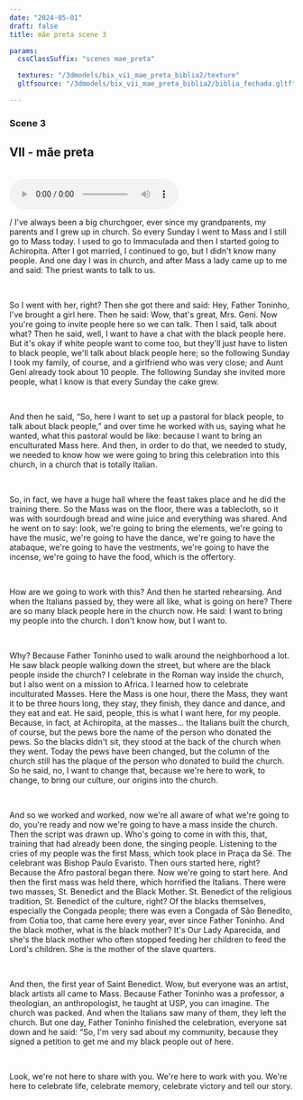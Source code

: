 ```yaml
---
date: "2024-05-01"
draft: false
title: mãe preta scene 3

params:
  cssClassSuffix: "scenes mae_preta"

  textures: "/3dmodels/bix_vii_mae_preta_biblia2/texture"
  gltfsource: "/3dmodels/bix_vii_mae_preta_biblia2/biblia_fechada.gltf"

---
```

### Scene 3
## VII - mãe preta
<canvas id="c"></canvas>
<br>
<audio controls class="">
<source src="audio/_Nice-igreja.mp3"> type="audio/mpeg">Your browser does not support the audio element.
</audio>
<p>/ I've always been a big churchgoer, ever since my grandparents, my parents and I grew up in church. So every Sunday I went to Mass and I still go to Mass today. I used to go to Immaculada and then I started going to Achiropita. After I got married, I continued to go, but I didn't know many people. And one day I was in church, and after Mass a lady came up to me and said:  The priest wants to talk to us.</p><br>

<p>So I went with her, right? Then she got there and said: Hey, Father Toninho, I've brought a girl here. Then he said: Wow, that's great, Mrs. Geni. Now you're going to invite people here so we can talk. Then I said, talk about what? Then he said, well, I want to have a chat with the black people here. But it's okay if white people want to come too, but they'll just have to listen to black people, we'll talk about black people here; so the following Sunday I took my family, of course, and a girlfriend who was very close; and Aunt Geni already took about 10 people. The following Sunday she invited more people, what I know is that every Sunday the cake grew.</p><br>

<p>And then he said, “So, here I want to set up a pastoral for black people, to talk about black people,” and over time he worked with us, saying what he wanted, what this pastoral would be like: because I want to bring an enculturated Mass here. And then, in order to do that, we needed to study, we needed to know how we were going to bring this celebration into this church, in a church that is totally Italian.</p><br>

<p>So, in fact, we have a huge hall where the feast takes place and he did the training there. So the Mass was on the floor, there was a tablecloth, so it was with sourdough bread and wine juice and everything was shared. And he went on to say: look, we're going to bring the elements, we're going to have the music, we're going to have the dance, we're going to have the atabaque, we're going to have the vestments, we're going to have the incense, we're going to have the food, which is the offertory.</p><br>

<p>How are we going to work with this?  And then he started rehearsing. And when the Italians passed by, they were all like, what is going on here? There are so many black people here in the church now. He said: I want to bring my people into the church. I don't know how, but I want to.</p><br>

<p>Why? Because Father Toninho used to walk around the neighborhood a lot. He saw black people walking down the street, but where are the black people inside the church? I celebrate in the Roman way inside the church, but I also went on a mission to Africa. I learned how to celebrate inculturated Masses. Here the Mass is one hour, there the Mass, they want it to be three hours long, they stay, they finish, they dance and dance, and they eat and eat. He said, people, this is what I want here, for my people. 
Because, in fact, at Achiropita, at the masses... the Italians built the church, of course, but the pews bore the name of the person who donated the pews. So the blacks didn't sit, they stood at the back of the church when they went. Today the pews have been changed, but the column of the church still has the plaque of the person who donated to build the church. So he said, no, I want to change that, because we're here to work, to change, to bring our culture, our origins into the church.</p><br>

<p>And so we worked and worked, now we're all aware of what we're going to do, you're ready and now we're going to have a mass inside the church. Then the script was drawn up. Who's going to come in with this, that, training that had already been done, the singing people. Listening to the cries of my people was the first Mass, which took place in Praça da Sé. The celebrant was Bishop Paulo Evaristo. Then ours started here, right? Because the Afro pastoral began there. Now we're going to start here. And then the first mass was held there, which horrified the Italians. There were two masses, St. Benedict and the Black Mother. St. Benedict of the religious tradition, St. Benedict of the culture, right? Of the blacks themselves, especially the Congada people; there was even a Congada of São Benedito, from Cotia too, that came here every year, ever since Father Toninho. And the black mother, what is the black mother? It's Our Lady Aparecida, and she's the black mother who often stopped feeding her children to feed the Lord's children. She is the mother of the slave quarters.</p><br>

<p>And then, the first year of Saint Benedict. Wow, but everyone was an artist, black artists all came to Mass. Because Father Toninho was a professor, a theologian, an anthropologist, he taught at USP, you can imagine. The church was packed. And when the Italians saw many of them, they left the church. But one day, Father Toninho finished the celebration, everyone sat down and he said: “So, I'm very sad about my community, because they signed a petition to get me and my black people out of here.</p><br>

<p>Look, we're not here to share with you. We're here to work with you. We're here to celebrate life, celebrate memory, celebrate victory and tell our story.
</p>